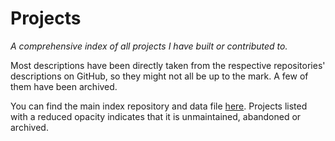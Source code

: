 
# Projects

_A comprehensive index of all projects I have built or contributed to._

Most descriptions have been directly taken from the respective repositories' descriptions on GitHub, so they might not all be up to the mark. A few of them have been archived.

You can find the main index repository and data file [here](https://github.com/plibither8/index). Projects listed with a reduced opacity indicates that it is unmaintained, abandoned or archived.

